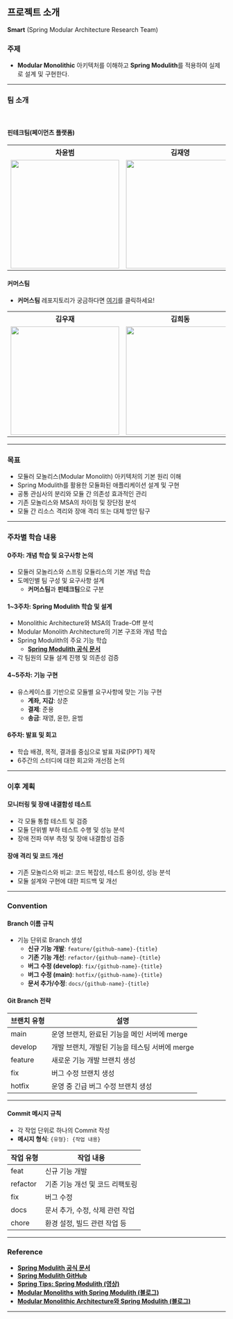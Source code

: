 ## 프로젝트 소개

**Smart** (Spring Modular Architecture Research Team)

### 주제

- **Modular Monolithic** 아키텍처를 이해하고 **Spring Modulith**를 적용하여 실제로 설계 및 구현한다.

---

### 팀 소개

<br/>

#### 핀테크팀(페이먼츠 플랫폼)
<table align="center">
    <th align="center">차윤범</th>
    <th align="center">김재영</th>
    <th align="center">문준용</th>
    <th align="center">조상준</th>
    <th align="center">최윤한</th>
    <tr>
        <td align="center">
            <a href="https://github.com/char-yb"><img src="https://github.com/char-yb.png" width="250"/></a>
        </td>
        <td align="center">
            <a href="https://github.com/jaeyeong951"><img src="https://github.com/jaeyeong951.png" width="250"/></a>
        </td>
        <td align="center">
            <a href="https://github.com/devfancy"><img src="https://github.com/devfancy.png" width="250"/></a>
        </td>
        <td align="center">
            <a href="https://github.com/sangjun121"><img src="https://github.com/sangjun121.png" width="250"/></a>
        </td>
        <td align="center">
            <a href="https://github.com/unanchoi"><img src="https://github.com/unanchoi.png" width="250"/></a>
        </td>
    </tr>
</table>

#### 커머스팀

- **커머스팀** 레포지토리가 궁금하다면 [여기](https://github.com/sipe-team/3-2_smart_commerce)를 클릭하세요!

<table align="center">
    <th align="center">김우재</th>
    <th align="center">김희동</th>
    <th align="center">허정화</th>
    <th align="center">서영학</th>
    <th align="center">장준환</th>
    <th align="center">유지예</th>
    <tr>
        <td align="center">
            <a href="https://github.com/kwj1270"><img src="https://github.com/kwj1270.png" width="250"/></a>
        </td>
        <td align="center">
            <a href="https://github.com/ruthetum"><img src="https://github.com/ruthetum.png" width="250"/></a>
        </td>
        <td align="center">
            <a href="https://github.com/hoa0217"><img src="https://github.com/hoa0217.png" width="250"/></a>
        </td>
        <td align="center">
            <a href="https://github.com/inspire12"><img src="https://github.com/inspire12.png" width="250"/></a>
        </td>
        <td align="center">
            <a href="https://github.com/itschrisjang"><img src="https://github.com/itschrisjang.png" width="250"/></a>
        </td>
        <td align="center">
            <a href="https://github.com/yujiyea"><img src="https://github.com/yujiyea.png" width="250"/></a>
        </td>
    </tr>
</table>

---

### 목표

- 모듈러 모놀리스(Modular Monolith) 아키텍처의 기본 원리 이해
- Spring Modulith를 활용한 모듈화된 애플리케이션 설계 및 구현
- 공통 관심사의 분리와 모듈 간 의존성 효과적인 관리
- 기존 모놀리스와 MSA의 차이점 및 장단점 분석
- 모듈 간 리소스 격리와 장애 격리 또는 대체 방안 탐구

---

### 주차별 학습 내용

#### 0주차: 개념 학습 및 요구사항 논의

- 모듈러 모놀리스와 스프링 모듈리스의 기본 개념 학습
- 도메인별 팀 구성 및 요구사항 설계
    - **커머스팀**과 **핀테크팀**으로 구분

#### 1~3주차: Spring Modulith 학습 및 설계

- Monolithic Architecture와 MSA의 Trade-Off 분석
- Modular Monolith Architecture의 기본 구조와 개념 학습
- Spring Modulith의 주요 기능 학습
    - **[Spring Modulith 공식 문서](https://docs.spring.io/spring-modulith/reference/fundamentals.html)**
- 각 팀원의 모듈 설계 진행 및 의존성 검증

#### 4~5주차: 기능 구현

- 유스케이스를 기반으로 모듈별 요구사항에 맞는 기능 구현
    - **계좌, 지갑**: 상준
    - **결제**: 준용
    - **송금**: 재영, 윤한, 윤범

#### 6주차: 발표 및 회고

- 학습 배경, 목적, 결과를 중심으로 발표 자료(PPT) 제작
- 6주간의 스터디에 대한 회고와 개선점 논의

---

### 이후 계획

#### 모니터링 및 장애 내결함성 테스트

- 각 모듈 통합 테스트 및 검증
- 모듈 단위별 부하 테스트 수행 및 성능 분석
- 장애 전파 여부 측정 및 장애 내결함성 검증

#### 장애 격리 및 코드 개선

- 기존 모놀리스와 비교: 코드 복잡성, 테스트 용이성, 성능 분석
- 모듈 설계와 구현에 대한 피드백 및 개선

---

### Convention

#### Branch 이름 규칙

- 기능 단위로 Branch 생성
    - **신규 기능 개발**: `feature/{github-name}-{title}`
    - **기존 기능 개선**: `refactor/{github-name}-{title}`
    - **버그 수정 (develop)**: `fix/{github-name}-{title}`
    - **버그 수정 (main)**: `hotfix/{github-name}-{title}`
    - **문서 추가/수정**: `docs/{github-name}-{title}`

#### Git Branch 전략

| 브랜치 유형 | 설명                                      |
|-------------|-------------------------------------------|
| main        | 운영 브랜치, 완료된 기능을 메인 서버에 merge |
| develop     | 개발 브랜치, 개발된 기능을 테스팅 서버에 merge |
| feature     | 새로운 기능 개발 브랜치 생성                |
| fix         | 버그 수정 브랜치 생성                     |
| hotfix      | 운영 중 긴급 버그 수정 브랜치 생성           |

---

#### Commit 메시지 규칙

- 각 작업 단위로 하나의 Commit 작성
- **메시지 형식**: `{유형}: {작업 내용}`

| 작업 유형  | 작업 내용                     |
|------------|------------------------------|
| feat       | 신규 기능 개발                  |
| refactor   | 기존 기능 개선 및 코드 리팩토링   |
| fix        | 버그 수정                      |
| docs       | 문서 추가, 수정, 삭제 관련 작업    |
| chore      | 환경 설정, 빌드 관련 작업 등       |

---

### Reference

- **[Spring Modulith 공식 문서](https://docs.spring.io/spring-modulith/reference/fundamentals.html)**
- **[Spring Modulith GitHub](https://github.com/spring-projects/spring-modulith)**
- **[Spring Tips: Spring Modulith (영상)](https://www.youtube.com/watch?v=MYEx0kO2-8A&ab_channel=SpringDeveloper)**
- **[Modular Monoliths with Spring Modulith (블로그)](https://medium.com/@selcuk.sert/modular-monoliths-with-spring-modulith-96361f3167c9)**
- **[Modular Monolithic Architecture와 Spring Modulith (블로그)](https://monday9pm.com/modular-architecture%EC%99%80-spring-modulith-43b6709b2937)**

---
